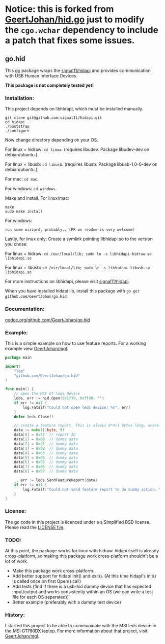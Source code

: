 # Notice: this is forked from [GeertJohan/hid.go](https://github.com/GeertJohan/hid.go) just to modify the `cgo.wchar` dependency to include a patch that fixes some issues.

## go.hid
This [go](http://golang.org) package wraps the [signal11/hidapi](https://github.com/signal11/hidapi) and provides communication with USB Human Interface Devices.

**This package is not completely tested yet!**

### Installation:
This project depends on libhidapi, which must be installed manually.
```shell
git clone git@github.com:signal11/hidapi.git
cd hidapi
./bootstrap
./configure
```

Now change directory depending on your OS. 

For linux + hidraw: `cd linux`. (requires libudev. Package libudev-dev on debian/ubuntu.)

For linux + libusb: `cd libusb`. (requires libusb. Package libusb-1.0-0-dev on debian/ubuntu.)

For mac: `cd mac`.

For windows: `cd windows`.

Make and install.
For linux/mac:
```
make
sudo make install
```
For windows:
```
run some wizzard, probably.. (PR on readme is very welcome)
```

Lastly, for linux only:
Create a symlink pointing libhidapi.so to the version you chose:

For linux + hidraw: `cd /usr/local/lib; sudo ln -s libhidapi-hidraw.so libhidapi.so`

For linux + libusb: `cd /usr/local/lib; sudo ln -s libhidapi-libusb.so libhidapi.so`

For more instructions on libhidapi, please visit [signal11/hidapi](https://github.com/signal11/hidapi).

When you have installed hidapi lib, install this package with `go get github.com/GeertJohan/go.hid`.

### Documentation:
[godoc.org/github.com/GeertJohan/go.hid](https://godoc.org/github.com/GeertJohan/go.hid)

### Example:
This is a simple example on how to use feature reports. For a working example view [GeertJohan/mgl](https://github.com/GeertJohan/mgl).
```go
package main

import(
	"log"
	"github.com/GeertJohan/go.hid"
)

func main() {
	// open the MSI GT leds device
	leds, err := hid.Open(0x1770, 0xff00, "")
	if err != nil {
		log.Fatalf("Could not open leds device: %s", err)
	}
	defer leds.Close()

	// create a feature report. This is always 8*n+1 bytes long, where n is >1.
	data := make([]byte, 9)
	data[0] = 0x42  // report ID
	data[1] = 0x00  // dummy data
	data[2] = 0x01  // dummy data
	data[3] = 0x02  // dummy data
	data[4] = 0x03  // dummy data
	data[5] = 0x04  // dummy data
	data[6] = 0x05  // dummy data
	data[7] = 0x06  // dummy data
	data[8] = 0x07  // dummy data

	_, err := leds.SendFeatureReport(data)
	if err != nil {
		log.Fatalf("Could not send feature report to do dummy action. %s\n", err)
	}
}
```

### License:
The go code in this project is licenced under a a Simplified BSD license. Please read the [LICENSE file](LICENSE).

### TODO:
At this point, the package works for linux with hidraw.
hidapi itself is already cross-platform, so making this package work cross-platform shouldn't be a lot of work.
- Make this package work cross-platform.
- Add better support for hidapi init() and exit(). (At this time hidapi's init() is called once on first Open() call)
- Add tests (find if there is a usb-hid dummy device that has expected input/output and works consistently within an OS (we can write a test file for each OS seperated))
- Better example (preferably with a dummy test device)

### History:
I started this project to be able to communicate with the MSI leds device in the MSI GT780DX laptop. For more information about that project, visit [GeertJohan/mgl](https://github.com/GeertJohan/mgl).